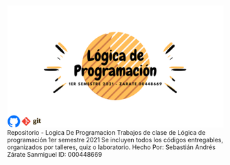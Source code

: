 ![Alt text](Presentacion/LogicaLogo.png)
Repositorio - Logica De Programacion
Trabajos de clase de Lógica de programación 1er semestre 2021
Se incluyen todos los códigos entregables, organizados por talleres, quiz o laboratorio.
Hecho Por: Sebastián Andrés Zárate Sanmiguel ID: 000448669
